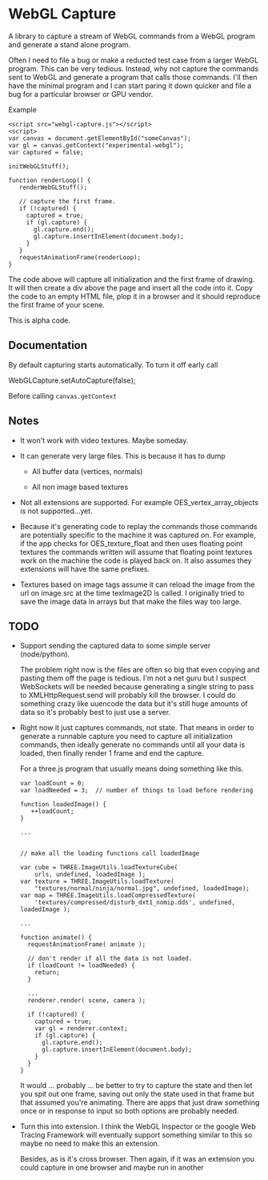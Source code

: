 WebGL Capture
=============

A library to capture a stream of WebGL commands from a WebGL program and
generate a stand alone program.

Often I need to file a bug or make a reducted test case from a larger
WebGL program.  This can be very tedious.  Instead, why not capture the
commands sent to WebGL and generate a program that calls those commands.
I'll then have the minimal program and I can start paring it down
quicker and file a bug for a particular browser or GPU vendor.

Example

    <script src="webgl-capture.js"></script>
    <script>
    var canvas = document.getElementById("someCanvas");
    var gl = canvas.getContext("experimental-webgl");
    var captured = false;

    initWebGLStuff();

    function renderLoop() {
       renderWebGLStuff();

       // capture the first frame.
       if (!captured) {
         captured = true;
         if (gl.capture) {
           gl.capture.end();
           gl.capture.insertInElement(document.body);
         }
       }
       requestAnimationFrame(renderLoop);
    }

The code above will capture all initialization and the first frame of
drawing.  It will then create a div above the page and insert all the code
into it.  Copy the code to an empty HTML file, plop it in a browser and it
should reproduce the first frame of your scene.

This is alpha code.

Documentation
-------------

By default capturing starts automatically. To turn it off early call

   WebGLCapture.setAutoCapture(false);

Before calling `canvas.getContext`


Notes
-----

*   It won't work with video textures. Maybe someday.

*   It can generate very large files. This is because it has to dump

    *   All buffer data (vertices, normals)

    *   All non image based textures

*   Not all extensions are supported. For example OES_vertex_array_objects
    is not supported...yet.

*   Because it's generating code to replay the commands those commands
    are potentially specific to the machine it was captured on. For example,
    if the app checks for OES_texture_float and then uses floating point
    textures the commands written will assume that floating point textures
    work on the machine the code is played back on. It also assumes they
    extensions will have the same prefixes.

*   Textures based on image tags assume it can reload the image from the
    url on image.src at the time texImage2D is called. I originally tried
    to save the image data in arrays but that make the files way too large.

TODO
----

*   Support sending the captured data to some simple server (node/python).

    The problem right now is the files are often so big that even copying
    and pasting them off the page is tedious. I'm not a net guru but I
    suspect WebSockets will be needed because generating a single string
    to pass to XMLHttpRequest.send will probably kill the browser. I could
    do something crazy like uuencode the data but it's still huge amounts
    of data so it's probably best to just use a server.

*   Right now it just captures commands, not state. That means in order to
    generate a runnable capture you need to capture all initialization
    commands, then ideally generate no commands until all your data is
    loaded, then finally render 1 frame and end the capture.

    For a three.js program that usually means doing something like this.

        var loadCount = 0;
        var loadNeeded = 3;  // number of things to load before rendering

        function loadedImage() {
           ++loadCount;
        }

        ...


        // make all the loading functions call loadedImage

        var cube = THREE.ImageUtils.loadTextureCube(
            urls, undefined, loadedImage );
        var texture = THREE.ImageUtils.loadTexture(
            "textures/normal/ninja/normal.jpg", undefined, loadedImage);
        var map = THREE.ImageUtils.loadCompressedTexture(
            'textures/compressed/disturb_dxt1_nomip.dds', undefined, loadedImage );

        ...

        function animate() {
          requestAnimationFrame( animate );

          // don't render if all the data is not loaded.
          if (loadCount != loadNeeded) {
            return;
          }

          ...
          renderer.render( scene, camera );

          if (!captured) {
            captured = true;
            var gl = renderer.context;
            if (gl.capture) {
              gl.capture.end();
              gl.capture.insertInElement(document.body);
            }
          }
        }

    It would ... probably ... be better to try to capture the state
    and then let you spit out one frame, saving out only the state
    used in that frame but that assumed you're animating. There are
    apps that just draw something once or in response to input so
    both options are probably needed.

*   Turn this into extension. I think the WebGL Inspector or the
    google Web Tracing Framework will eventually support something
    similar to this so maybe no need to make this an extension.

    Besides, as is it's cross browser. Then again, if it was an
    extension you could capture in one browser and maybe run in another




